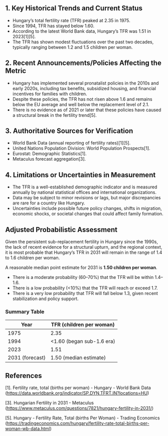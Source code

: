 ## 1. Key Historical Trends and Current Status

- Hungary’s total fertility rate (TFR) peaked at 2.35 in 1975.
- Since 1994, TFR has stayed below 1.60. 
- According to the latest World Bank data, Hungary’s TFR was 1.51 in 2023[1][5].
- The TFR has shown modest fluctuations over the past two decades, typically ranging between 1.2 and 1.5 children per woman.

## 2. Recent Announcements/Policies Affecting the Metric

- Hungary has implemented several pronatalist policies in the 2010s and early 2020s, including tax benefits, subsidized housing, and financial incentives for families with children.
- Despite these policies, the TFR has not risen above 1.6 and remains below the EU average and well below the replacement level of 2.1.
- There is no evidence as of 2021 or later that these policies have caused a structural break in the fertility trend[5].

## 3. Authoritative Sources for Verification

- World Bank Data (annual reporting of fertility rates)[1][5].
- United Nations Population Division: World Population Prospects[1].
- Eurostat: Demographic Statistics[1].
- Metaculus forecast aggregation[3].

## 4. Limitations or Uncertainties in Measurement

- The TFR is a well-established demographic indicator and is measured annually by national statistical offices and international organizations.
- Data may be subject to minor revisions or lags, but major discrepancies are rare for a country like Hungary.
- Uncertainties include possible future policy changes, shifts in migration, economic shocks, or societal changes that could affect family formation.

## Adjusted Probabilistic Assessment

Given the persistent sub-replacement fertility in Hungary since the 1990s, the lack of recent evidence for a structural upturn, and the regional context, it is most probable that Hungary’s TFR in 2031 will remain in the range of 1.4 to 1.6 children per woman. 

A reasonable median point estimate for 2031 is **1.50 children per woman**.

- There is a moderate probability (60–70%) that the TFR will be within 1.4–1.6.
- There is a low probability (<10%) that the TFR will reach or exceed 1.7.
- There is a very low probability that TFR will fall below 1.3, given recent stabilization and policy support.

### Summary Table

| Year | TFR (children per woman) |
|------|-------------------------|
| 1975 | 2.35                    |
| 1994 | <1.60 (began sub-1.6 era) |
| 2023 | 1.51                    |
| 2031 (forecast) | 1.50 (median estimate) |

## References

[1]. Fertility rate, total (births per woman) - Hungary - World Bank Data (https://data.worldbank.org/indicator/SP.DYN.TFRT.IN?locations=HU)

[3]. Hungarian Fertility in 2031 - Metaculus (https://www.metaculus.com/questions/7821/hungary-fertility-in-2031/)

[5]. Hungary - Fertility Rate, Total (births Per Woman) - Trading Economics (https://tradingeconomics.com/hungary/fertility-rate-total-births-per-woman-wb-data.html)